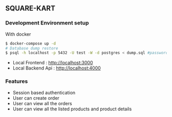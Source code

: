## SQUARE-KART

### Development Environment setup

With docker

```bash
$ docker-compose up -d
# Database dump restore
$ psql -h localhost -p 5432 -U test -W -d postgres < dump.sql #password test
```

- Local Frontend : [http://localhost:3000](http://localhost:3000)
- Local Backend Api : [http://localhost:4000](http://localhost:4000)

### Features
- Session based authentication
- User can create order
- User can view all the orders
- User can view all the listed products and product details
